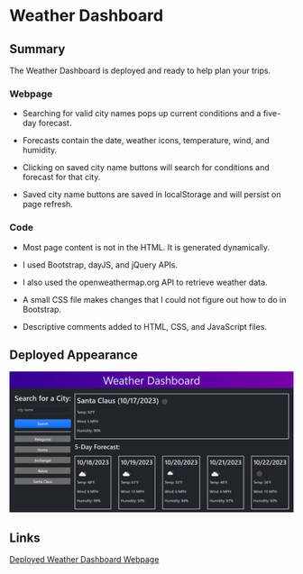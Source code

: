 # Weather Dashboard

## Summary

The Weather Dashboard is deployed and ready to help plan your trips.

### Webpage

* Searching for valid city names pops up current conditions and a five-day forecast.

* Forecasts contain the date, weather icons, temperature, wind, and humidity.

* Clicking on saved city name buttons will search for conditions and forecast for that city.

* Saved city name buttons are saved in localStorage and will persist on page refresh.

### Code

* Most page content is not in the HTML. It is generated dynamically.

* I used Bootstrap, dayJS, and jQuery APIs.

* I also used the openweathermap.org API to retrieve weather data.

* A small CSS file makes changes that I could not figure out how to do in Bootstrap.

* Descriptive comments added to HTML, CSS, and JavaScript files.

## Deployed Appearance

![Weather Dashboard Screenshot](./assets/images/Weather%20Dashboard%20Screenshot.png)

## Links

[Deployed Weather Dashboard Webpage](https://osorkon21.github.io/weather-dashboard/)

